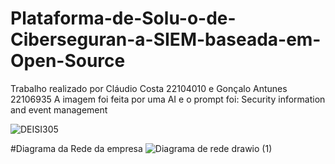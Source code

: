 # Plataforma-de-Solu-o-de-Ciberseguran-a-SIEM-baseada-em-Open-Source
Trabalho realizado por Cláudio Costa 22104010 e Gonçalo Antunes 22106935
A imagem foi feita por uma AI e o prompt foi: Security information and event management

![DEISI305](https://github.com/Culurio/Plataforma-de-Solu-o-de-Ciberseguran-a-SIEM-baseada-em-Open-Source/assets/55658962/2f3c2c57-847d-463e-8978-682e91f93b41)

#Diagrama da Rede da empresa
![Diagrama de rede drawio (1)](https://github.com/Culurio/Plataforma-de-Solu-o-de-Ciberseguran-a-SIEM-baseada-em-Open-Source/assets/55658962/3a385689-1835-443a-bba7-ff041d9ed4a2)

